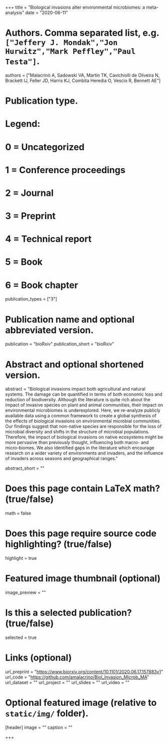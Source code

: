 +++
title = "Biological invasions alter environmental microbiomes: a meta-analysis"
date = "2020-06-11"

# Authors. Comma separated list, e.g. `["Jeffery J. Mondak","Jon Hurwitz","Mark Peffley","Paul Testa"]`.
authors = ["Malacrinò A, Sadowski VA, Martin TK, Cavichiolli de Oliveira N, Brackett IJ, Feller JD, Harris KJ, Combita Heredia O, Vescio R, Bennett AE"]

# Publication type.
# Legend:
# 0 = Uncategorized
# 1 = Conference proceedings
# 2 = Journal
# 3 = Preprint
# 4 = Technical report
# 5 = Book
# 6 = Book chapter
publication_types = ["3"]

# Publication name and optional abbreviated version.
publication = "bioRxiv"
publication_short = "bioRxiv"

# Abstract and optional shortened version.
abstract = "Biological invasions impact both agricultural and natural systems. The damage can be quantified in terms of both economic loss and reduction of biodiversity. Although the literature is quite rich about the impact of invasive species on plant and animal communities, their impact on environmental microbiomes is underexplored. Here, we re-analyze publicly available data using a common framework to create a global synthesis of the effects of biological invasions on environmental microbial communities. Our findings suggest that non-native species are responsible for the loss of microbial diversity and shifts in the structure of microbial populations. Therefore, the impact of biological invasions on native ecosystems might be more pervasive than previously thought, influencing both macro- and micro-biomes. We also identified gaps in the literature which encourage research on a wider variety of environments and invaders, and the influence of invaders across seasons and geographical ranges."

abstract_short = ""

# Does this page contain LaTeX math? (true/false)
math = false

# Does this page require source code highlighting? (true/false)
highlight = true

# Featured image thumbnail (optional)
image_preview = ""

# Is this a selected publication? (true/false)
selected = true

# Links (optional)
url_preprint = "https://www.biorxiv.org/content/10.1101/2020.06.17.157883v1"
url_code = "https://github.com/amalacrino/Biol_Invasion_Microb_MA"
url_dataset = ""
url_project = ""
url_slides = ""
url_video = ""

# Optional featured image (relative to `static/img/` folder).
[header]
image = ""
caption = ""

+++
